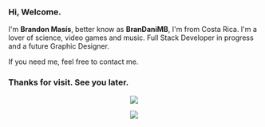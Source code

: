 ### Hi, Welcome.
I'm **Brandon Masís**, better know as **BranDaniMB**, I'm from Costa Rica. I'm a lover of science, video games and music. Full Stack Developer in progress and a future Graphic Designer.

If you need me, feel free to contact me.

### Thanks for visit. See you later.

<p align="center" title="anuraghazra/github-readme-stats">
  <img align="center" src="https://github-readme-stats.vercel.app/api?username=brandanimb&count_private=true&show_icons=true&theme=graywhite" />
</p>
<p align="center" title="anuraghazra/github-readme-stats">
  <img align="center" src="https://github-readme-stats.vercel.app/api/top-langs/?username=brandanimb&layout=compact" />
</p>




